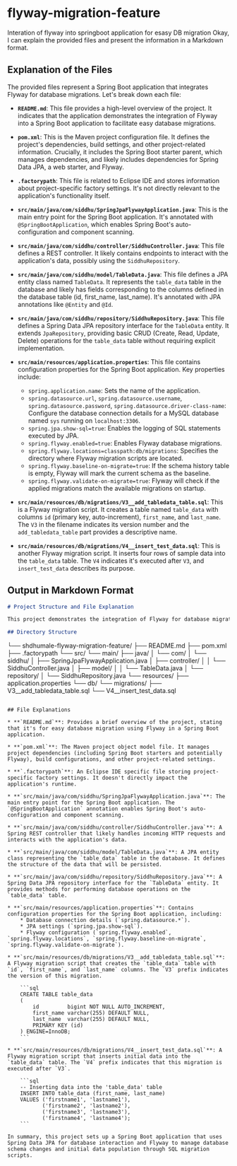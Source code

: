 # flyway-migration-feature
Interation of flyway into springboot application for esasy DB migration 
Okay, I can explain the provided files and present the information in a Markdown format.

## Explanation of the Files

The provided files represent a Spring Boot application that integrates Flyway for database migrations. Let's break down each file:

  * **`README.md`**: This file provides a high-level overview of the project. It indicates that the application demonstrates the integration of Flyway into a Spring Boot application to facilitate easy database migrations.

  * **`pom.xml`**: This is the Maven project configuration file. It defines the project's dependencies, build settings, and other project-related information. Crucially, it includes the Spring Boot starter parent, which manages dependencies, and likely includes dependencies for Spring Data JPA, a web starter, and Flyway.

  * **`.factorypath`**: This file is related to Eclipse IDE and stores information about project-specific factory settings. It's not directly relevant to the application's functionality itself.

  * **`src/main/java/com/siddhu/SpringJpaFlywayApplication.java`**: This is the main entry point for the Spring Boot application. It's annotated with `@SpringBootApplication`, which enables Spring Boot's auto-configuration and component scanning.

  * **`src/main/java/com/siddhu/controller/SiddhuController.java`**: This file defines a REST controller. It likely contains endpoints to interact with the application's data, possibly using the `SiddhuRepository`.

  * **`src/main/java/com/siddhu/model/TableData.java`**: This file defines a JPA entity class named `TableData`. It represents the `table_data` table in the database and likely has fields corresponding to the columns defined in the database table (id, first\_name, last\_name). It's annotated with JPA annotations like `@Entity` and `@Id`.

  * **`src/main/java/com/siddhu/repository/SiddhuRepository.java`**: This file defines a Spring Data JPA repository interface for the `TableData` entity. It extends `JpaRepository`, providing basic CRUD (Create, Read, Update, Delete) operations for the `table_data` table without requiring explicit implementation.

  * **`src/main/resources/application.properties`**: This file contains configuration properties for the Spring Boot application. Key properties include:

      * `spring.application.name`: Sets the name of the application.
      * `spring.datasource.url`, `spring.datasource.username`, `spring.datasource.password`, `spring.datasource.driver-class-name`: Configure the database connection details for a MySQL database named `sys` running on `localhost:3306`.
      * `spring.jpa.show-sql=true`: Enables the logging of SQL statements executed by JPA.
      * `spring.flyway.enabled=true`: Enables Flyway database migrations.
      * `spring.flyway.locations=classpath:db/migrations`: Specifies the directory where Flyway migration scripts are located.
      * `spring.flyway.baseline-on-migrate=true`: If the schema history table is empty, Flyway will mark the current schema as the baseline.
      * `spring.flyway.validate-on-migrate=true`: Flyway will check if the applied migrations match the available migrations on startup.

  * **`src/main/resources/db/migrations/V3__add_tabledata_table.sql`**: This is a Flyway migration script. It creates a table named `table_data` with columns `id` (primary key, auto-increment), `first_name`, and `last_name`. The `V3` in the filename indicates its version number and the `add_tabledata_table` part provides a descriptive name.

  * **`src/main/resources/db/migrations/V4__insert_test_data.sql`**: This is another Flyway migration script. It inserts four rows of sample data into the `table_data` table. The `V4` indicates it's executed after `V3`, and `insert_test_data` describes its purpose.

## Output in Markdown Format

```markdown
# Project Structure and File Explanation

This project demonstrates the integration of Flyway for database migrations within a Spring Boot application. The directory structure and key files are explained below:

## Directory Structure

```

└── shdhumale-flyway-migration-feature/
├── README.md
├── pom.xml
├── .factorypath
└── src/
└── main/
├── java/
│   └── com/
│       └── siddhu/
│           ├── SpringJpaFlywayApplication.java
│           ├── controller/
│           │   └── SiddhuController.java
│           ├── model/
│           │   └── TableData.java
│           └── repository/
│               └── SiddhuRepository.java
└── resources/
├── application.properties
└── db/
└── migrations/
├── V3\_\_add\_tabledata\_table.sql
└── V4\_\_insert\_test\_data.sql

````

## File Explanations

* **`README.md`**: Provides a brief overview of the project, stating that it's for easy database migration using Flyway in a Spring Boot application.

* **`pom.xml`**: The Maven project object model file. It manages project dependencies (including Spring Boot starters and potentially Flyway), build configurations, and other project-related settings.

* **`.factorypath`**: An Eclipse IDE specific file storing project-specific factory settings. It doesn't directly impact the application's runtime.

* **`src/main/java/com/siddhu/SpringJpaFlywayApplication.java`**: The main entry point for the Spring Boot application. The `@SpringBootApplication` annotation enables Spring Boot's auto-configuration and component scanning.

* **`src/main/java/com/siddhu/controller/SiddhuController.java`**: A Spring REST controller that likely handles incoming HTTP requests and interacts with the application's data.

* **`src/main/java/com/siddhu/model/TableData.java`**: A JPA entity class representing the `table_data` table in the database. It defines the structure of the data that will be persisted.

* **`src/main/java/com/siddhu/repository/SiddhuRepository.java`**: A Spring Data JPA repository interface for the `TableData` entity. It provides methods for performing database operations on the `table_data` table.

* **`src/main/resources/application.properties`**: Contains configuration properties for the Spring Boot application, including:
    * Database connection details (`spring.datasource.*`).
    * JPA settings (`spring.jpa.show-sql`).
    * Flyway configuration (`spring.flyway.enabled`, `spring.flyway.locations`, `spring.flyway.baseline-on-migrate`, `spring.flyway.validate-on-migrate`).

* **`src/main/resources/db/migrations/V3__add_tabledata_table.sql`**: A Flyway migration script that creates the `table_data` table with `id`, `first_name`, and `last_name` columns. The `V3` prefix indicates the version of this migration.

    ```sql
    CREATE TABLE table_data
    (
        id         bigint NOT NULL AUTO_INCREMENT,
        first_name varchar(255) DEFAULT NULL,
        last_name  varchar(255) DEFAULT NULL,
        PRIMARY KEY (id)
    ) ENGINE=InnoDB;
    ```

* **`src/main/resources/db/migrations/V4__insert_test_data.sql`**: A Flyway migration script that inserts initial data into the `table_data` table. The `V4` prefix indicates that this migration is executed after `V3`.

    ```sql
    -- Inserting data into the 'table_data' table
    INSERT INTO table_data (first_name, last_name)
    VALUES ('firstname1', 'lastname1'),
           ('firstname2', 'lastname2'),
           ('firstname3', 'lastname3'),
           ('firstname4', 'lastname4');
    ```

In summary, this project sets up a Spring Boot application that uses Spring Data JPA for database interaction and Flyway to manage database schema changes and initial data population through SQL migration scripts.
````
